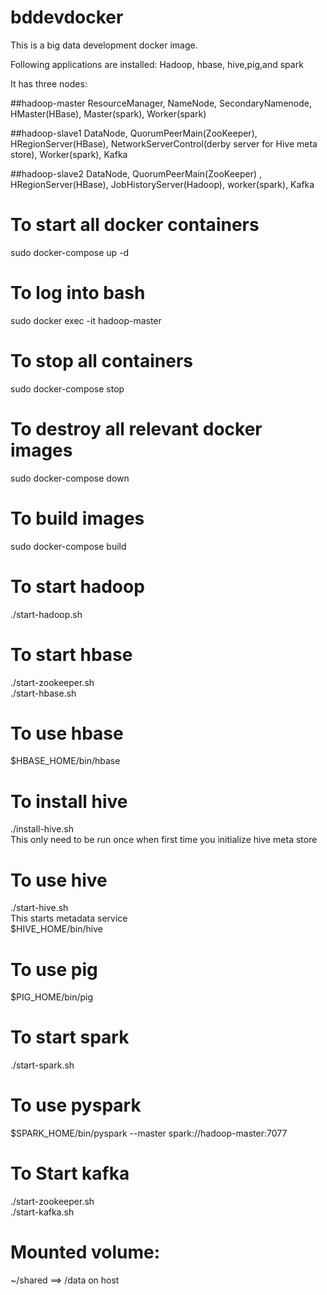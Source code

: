 # bddevdocker

This is a big data development docker image.

Following applications are installed:
Hadoop, hbase, hive,pig,and spark

It has three nodes:

##hadoop-master
ResourceManager, NameNode, SecondaryNamenode, HMaster(HBase),  Master(spark), Worker(spark)

##hadoop-slave1
DataNode, QuorumPeerMain(ZooKeeper), HRegionServer(HBase), NetworkServerControl(derby server for Hive meta store), Worker(spark), Kafka


##hadoop-slave2
DataNode, QuorumPeerMain(ZooKeeper) , HRegionServer(HBase), JobHistoryServer(Hadoop), worker(spark), Kafka 


# To start all docker containers
sudo docker-compose up -d

# To log into bash
sudo docker exec -it hadoop-master

# To stop all containers
sudo docker-compose stop

# To destroy all relevant docker images
sudo docker-compose down

# To build images
sudo docker-compose build

# To start hadoop
./start-hadoop.sh

# To start hbase
./start-zookeeper.sh  
./start-hbase.sh

# To use hbase
$HBASE_HOME/bin/hbase

# To install hive
./install-hive.sh  
This only need to be run once when first time you initialize hive meta store

# To use hive 
./start-hive.sh  
This starts metadata service   
$HIVE_HOME/bin/hive

# To use pig
$PIG_HOME/bin/pig

# To start spark
./start-spark.sh

# To use pyspark  
$SPARK_HOME/bin/pyspark --master spark://hadoop-master:7077

# To Start kafka
./start-zookeeper.sh  
./start-kafka.sh

# Mounted volume:
~/shared ==> /data on host
 

